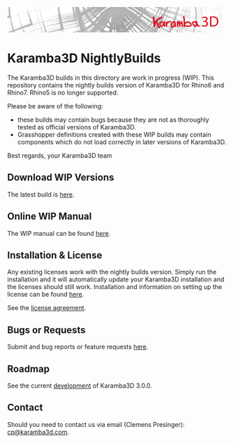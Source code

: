 ![](banner.jpg?raw=true "Logo")

# Karamba3D NightlyBuilds
The Karamba3D builds in this directory are work in progress (WIP).
This repository contains the nightly builds version of Karamba3D for Rhino6 and Rhino7. Rhino5 is no longer supported.

Please be aware of the following:
- these builds may contain bugs because they are not as thoroughly tested as official versions of Karamba3D.
- Grasshopper definitions created with these WIP builds may contain components which do not load correctly in later versions of Karamba3D.

Best regards,
your Karamba3D team


## Download WIP Versions

The latest build is [here](https://github.com/karamba3d/Karamba3D_NightlyBuilds/releases). 

## Online WIP Manual

The WIP manual can be found [here](https://karamba3d.gitbook.io/english-ying-wen/new-in-karamba3d-3.0.0-wip). 
    
## Installation & License 

Any existing licenses work with the nightly builds version. Simply run the installation and it will automatically update your Karamba3D installation and the licenses should still work. Installation and information on setting up the license can be found [here](https://manual.karamba3d.com/1-introduction/a.2-installation). 

See the [license agreement](https://www.karamba3d.com/buy/license-agreement/). 

## Bugs or Requests

Submit and bug reports or feature requests [here](https://github.com/karamba3d/K3D_NightlyBuilds/issues). 

## Roadmap

See the current [development](https://github.com/users/karamba3d/projects/1/views/3) of Karamba3D 3.0.0. 

## Contact

Should you need to contact us via email (Clemens Presinger): [cp@karamba3d.com](mailto:cp@karamba3d.com). 

